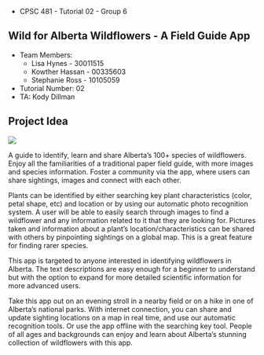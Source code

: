 - CPSC 481 - Tutorial 02 - Group 6

## Wild for Alberta Wildflowers - A Field Guide App

* Team Members:
  * Lisa Hynes - 30011515
  * Kowther Hassan - 00335603
  * Stephanie Ross - 10105059
* Tutorial Number: 02
* TA: Kody Dillman

## Project Idea

![](https://kowther.github.io/FieldGuide-481/wildflower_small.png)

A guide to identify, learn and share Alberta’s 100+ species of wildflowers. Enjoy all the familiarities of a traditional paper field guide, with more images and species information. Foster a community via the app, where users can share sightings, images and connect with each other.

Plants can be identified by either searching key plant characteristics (color, petal shape, etc) and location or by using our automatic photo recognition system. A user will be able to easily search through images to find a wildflower and any information related to it that they are looking for. Pictures taken and information about a plant’s location/characteristics can be shared with others by pinpointing sightings on a global map. This is a great feature for finding rarer species. 

This app is targeted to anyone interested in identifying wildflowers in Alberta. The text descriptions are easy enough for a beginner to understand but with the option to expand for more detailed scientific information for more advanced users.

Take this app out on an evening stroll in a nearby field or on a hike in one of Alberta’s national parks. With internet connection, you can share and update sighting locations on a map in real time, and use our automatic recognition tools. Or use the app offline with the searching key tool. People of all ages and backgrounds can enjoy and learn about Alberta’s stunning collection of wildflowers with this app.
